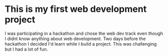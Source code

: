 # This is my first web development project

I was participating in a hackathon and chose the web dev track even though I didnt know anything about web development. Two days before the hackathon I decided I'd learn while I build a project. This was challenging but I had a lot of fun. 
